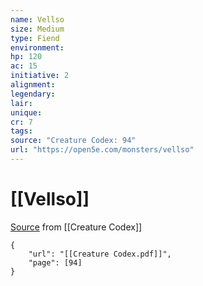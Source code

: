 ```yaml
---
name: Vellso
size: Medium
type: Fiend
environment: 
hp: 120
ac: 15
initiative: 2
alignment: 
legendary: 
lair: 
unique: 
cr: 7
tags: 
source: "Creature Codex: 94"
url: "https://open5e.com/monsters/vellso"
---
```

# [[Vellso]]

[Source](zotero://open-pdf/library/items/NTNKJRHG?page=94) from [[Creature Codex]]

```pdf
{
	"url": "[[Creature Codex.pdf]]",
	"page": [94]
}
```

